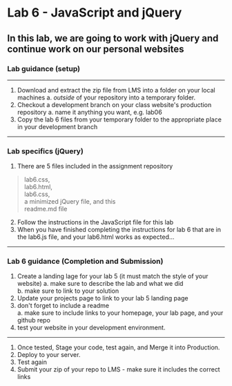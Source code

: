 # Lab 6 - JavaScript and jQuery

## In this lab, we are going to work with jQuery and continue work on our personal websites

### Lab guidance (setup)

- - -

1. Download and extract the zip file from LMS into a folder on your local machines 
a. *outside* of your repository into a temporary folder.
2. Checkout a development branch on your class website's production repository
a. name it anything you want, e.g. lab06
3. Copy the lab 6 files from your temporary folder to the appropriate place in your development branch

- - -  

### Lab specifics (jQuery)

1. There are 5 files included in the assignment repository

> lab6.css,  
lab6.html,  
lab6.css,  
a minimized jQuery file, and this  
readme.md file

2. Follow the instructions in the JavaScript file for this lab  
3. When you have finished completing the instructions for lab 6 that are in the lab6.js file, and your lab6.html works as expected...  

- - -

### Lab 6 guidance (Completion and Submission)

1. Create a landing lage for your lab 5 (it must match the style of your website)
a. make sure to describe the lab and what we did  
b. make sure to link to your solution  
2. Update your projects page to link to your lab 5 landing page
3. don't forget to include a readme  
a. make sure to include links to your homepage, your lab page, and your github repo
4. test your website in your development environment.

- - -

1. Once tested, Stage your code, test again, and Merge it into Production.
2. Deploy to your server.
3. Test again
4. Submit your zip of your repo to LMS - make sure it includes the correct links
